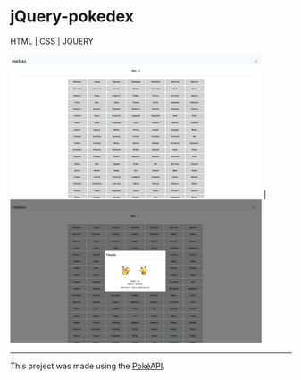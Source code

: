 # jQuery-pokedex

HTML | CSS | JQUERY

<img src="img/screenshot1.png" width= "450"> | <img src="img/screenshot2.png" width= "450">

---
This project was made using the [PokéAPI](https://pokeapi.co/). 